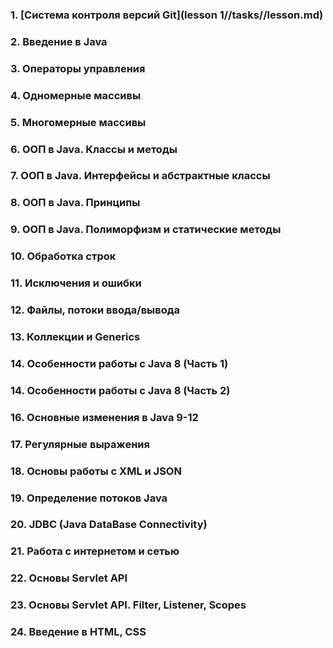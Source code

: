 ### 1. [Система контроля версий Git](lesson 1//tasks//lesson.md)     
### 2. Введение в Java
### 3. Операторы управления
### 4. Одномерные массивы
### 5. Многомерные массивы
### 6. ООП в Java. Классы и методы
### 7. ООП в Java. Интерфейсы и абстрактные классы
### 8. ООП в Java. Принципы
### 9. ООП в Java. Полиморфизм и статические методы
### 10. Обработка строк
### 11. Исключения и ошибки
### 12. Файлы, потоки ввода/вывода
### 13. Коллекции и Generics
### 14.  Особенности работы с Java 8 (Часть 1)
### 14.  Особенности работы с Java 8 (Часть 2)
### 16. Основные изменения в Java 9-12
### 17. Регулярные выражения
### 18. Основы работы с XML и JSON
### 19. Определение потоков Java
### 20. JDBC (Java DataBase Connectivity)
### 21. Работа с интернетом и сетью
### 22. Основы Servlet API
### 23. Основы Servlet API. Filter, Listener, Scopes
### 24. Введение в HTML, CSS



